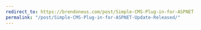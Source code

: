 ```yaml
---
redirect_to: https://brendoneus.com/post/Simple-CMS-Plug-in-for-ASPNET-Update-Released/
permalink: "/post/Simple-CMS-Plug-in-for-ASPNET-Update-Released/"
---
```

